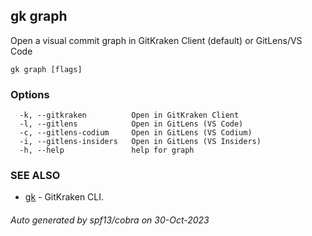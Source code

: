 ## gk graph

Open a visual commit graph in GitKraken Client (default) or GitLens/VS Code

```
gk graph [flags]
```

### Options

```
  -k, --gitkraken          Open in GitKraken Client
  -l, --gitlens            Open in GitLens (VS Code)
  -c, --gitlens-codium     Open in GitLens (VS Codium)
  -i, --gitlens-insiders   Open in GitLens (VS Insiders)
  -h, --help               help for graph
```

### SEE ALSO

* [gk](gk.md)	 - GitKraken CLI.

###### Auto generated by spf13/cobra on 30-Oct-2023
